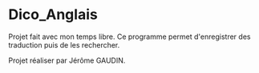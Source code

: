 # Dico_Anglais
Projet fait avec mon temps libre.
Ce programme permet d'enregistrer des traduction puis de les rechercher.

Projet réaliser par Jérôme GAUDIN.
